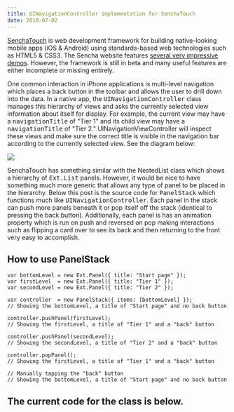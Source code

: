 ```yaml
--- 
title: UINavigationController implementation for SenchaTouch
date: 2010-07-02
---
```


[SenchaTouch]: http://www.sencha.com/products/touch/
[several very impressive demos]: http://www.sencha.com/products/touch/demos.php

[SenchaTouch] is web development framework for building native-looking mobile apps (iOS &amp; Android) using standards-based web technologies such as HTML5 &amp; CSS3. The Sencha website features [several very impressive demos]. However, the framework is still in beta and many useful features are either incomplete or missing entirely.

One common interaction in iPhone applications is multi-level navigation which places a back button in the toolbar and allows the user to drill down into the data. In a native app, the <tt>UINavigationController</tt> class manages this&nbsp;hierarchy&nbsp;of views and asks the currently selected view information about itself for display. For example, the current view may have a <tt>navigationTitle</tt> of "Tier 1" and its child view may have a <tt>navigationTitle</tt> of "Tier 2."&nbsp;UINavigationViewController will inspect these&nbsp;views and make sure the correct title is visible in the navigation bar according to the currently selected view. See the diagram below:

<img src="http://src.sencha.io/-30/http://files.posterous.com/temp-2010-07-02/bwAhfIJeckcGGuGdeEtylgJJanitascAdxyEdziptsBpmmaDGschrlzbyrIx/navigation_interface.jpg?AWSAccessKeyId=1C9REJR1EMRZ83Q7QRG2&Expires=1280251911&Signature=6PnQ/gmFo0jFitRh9D2S3Y2BOZc%3D" />

SenchaTouch has something similar with the NestedList class which shows a&nbsp;hierarchy&nbsp;of <tt>Ext.List</tt> panels. However, it would be nice to have something much more generic that allows any type of panel to be placed in the&nbsp;hierarchy. Below this post is the source code for <tt>PanelStack</tt> which functions much like&nbsp;<tt>UINavigationController</tt>. Each panel in the stack can push more panels beneath it or pop itself off the stack (identical to pressing the back button). Additionally, each panel is has an animation property which is run on push and reversed on pop making interactions such as flipping a card over to see its back and then returning to the front very easy to accomplish.

How to use PanelStack
---------------------

    var bottomLevel = new Ext.Panel({ title: "Start page" });
    var firstLevel  = new Ext.Panel({ title: "Tier 1" });
    var secondLevel = new Ext.Panel({ title: "Tier 2" });

    var controller  = new PanelStack({ items: [bottomLevel] });
    // Showing the bottomLevel, a title of "Start page" and no back button

    controller.pushPanel(firstLevel);
    // Showing the firstLevel, a title of "Tier 1" and a "back" button

    controller.pushPanel(secondLevel);
    // Showing the secondLevel, a title of "Tier 2" and a "back" button

    controller.popPanel();
    // Showing the firstLevel, a title of "Tier 1" and a "back" button

    // Manually tapping the "back" button
    // Showing the bottomLevel, a title of "Start page" and no back button

The current code for the class is below.
----------------------------------------

<script src="http://gist.github.com/461744.js"></script>


